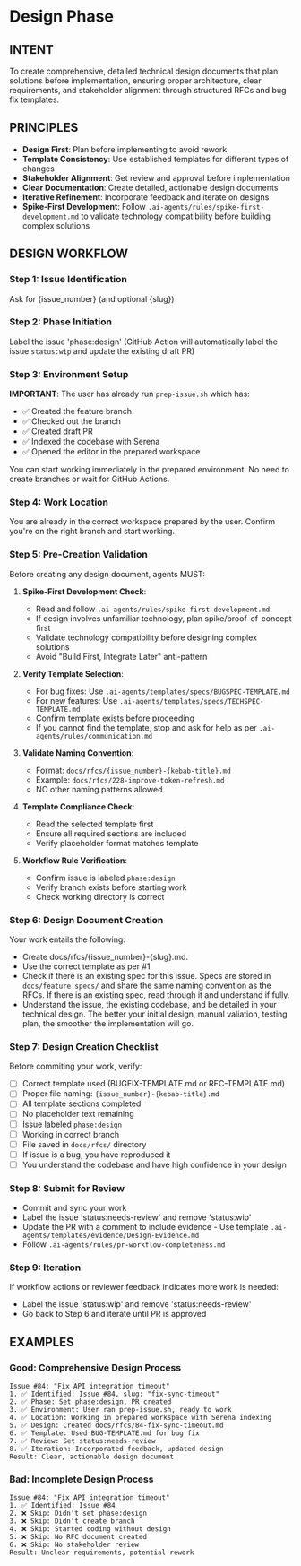 # Design Phase

## INTENT
To create comprehensive, detailed technical design documents that plan solutions before implementation, ensuring proper architecture, clear requirements, and stakeholder alignment through structured RFCs and bug fix templates.

## PRINCIPLES
- **Design First**: Plan before implementing to avoid rework
- **Template Consistency**: Use established templates for different types of changes
- **Stakeholder Alignment**: Get review and approval before implementation
- **Clear Documentation**: Create detailed, actionable design documents
- **Iterative Refinement**: Incorporate feedback and iterate on designs
- **Spike-First Development**: Follow `.ai-agents/rules/spike-first-development.md` to validate technology compatibility before building complex solutions

## DESIGN WORKFLOW

### Step 1: Issue Identification
Ask for {issue_number} (and optional {slug})
### Step 2: Phase Initiation
Label the issue 'phase:design' (GitHub Action will automatically label the issue `status:wip` and update the existing draft PR)

### Step 3: Environment Setup
**IMPORTANT**: The user has already run `prep-issue.sh` which has:
- ✅ Created the feature branch
- ✅ Checked out the branch
- ✅ Created draft PR
- ✅ Indexed the codebase with Serena
- ✅ Opened the editor in the prepared workspace

You can start working immediately in the prepared environment. No need to create branches or wait for GitHub Actions.

### Step 4: Work Location
You are already in the correct workspace prepared by the user. Confirm you're on the right branch and start working.

### Step 5: Pre-Creation Validation
Before creating any design document, agents MUST:

1. **Spike-First Development Check**:
   - Read and follow `.ai-agents/rules/spike-first-development.md`
   - If design involves unfamiliar technology, plan spike/proof-of-concept first
   - Validate technology compatibility before designing complex solutions
   - Avoid "Build First, Integrate Later" anti-pattern

2. **Verify Template Selection**:
   - For bug fixes: Use `.ai-agents/templates/specs/BUGSPEC-TEMPLATE.md`
   - For new features: Use `.ai-agents/templates/specs/TECHSPEC-TEMPLATE.md`
   - Confirm template exists before proceeding
   - If you cannot find the template, stop and ask for help as per `.ai-agents/rules/communication.md`

3. **Validate Naming Convention**:
   - Format: `docs/rfcs/{issue_number}-{kebab-title}.md`
   - Example: `docs/rfcs/228-improve-token-refresh.md`
   - NO other naming patterns allowed

4. **Template Compliance Check**:
   - Read the selected template first
   - Ensure all required sections are included
   - Verify placeholder format matches template

5. **Workflow Rule Verification**:
   - Confirm issue is labeled `phase:design`
   - Verify branch exists before starting work
   - Check working directory is correct

### Step 6: Design Document Creation
Your work entails the following:
- Create docs/rfcs/{issue_number}-{slug}.md.  
- Use the correct template as per #1
- Check if there is an existing spec for  this issue. Specs are stored in `docs/feature specs/` and share the same naming convention as the RFCs. If there is an existing spec, read through it and understand if fully.
- Understand the issue, the existing codebase, and be detailed in your technical design. The better your initial design, manual valiation, testing plan, the smoother the implementation will go.


### Step 7: Design Creation Checklist
Before commiting your work, verify:
- [ ] Correct template used (BUGFIX-TEMPLATE.md or RFC-TEMPLATE.md)
- [ ] Proper file naming: `{issue_number}-{kebab-title}.md`
- [ ] All template sections completed
- [ ] No placeholder text remaining
- [ ] Issue labeled `phase:design`
- [ ] Working in correct branch
- [ ] File saved in `docs/rfcs/` directory
- [ ] If issue is a bug, you have reproduced it
- [ ] You understand the codebase and have high confidence in your design

### Step 8: Submit for Review
- Commit and sync your work
- Label the issue 'status:needs-review' and remove 'status:wip'
- Update the PR with a comment to include evidence - Use template `.ai-agents/templates/evidence/Design-Evidence.md`
- Follow `.ai-agents/rules/pr-workflow-completeness.md`

### Step 9: Iteration
If workflow actions or reviewer feedback indicates more work is needed:
- Label the issue 'status:wip' and remove 'status:needs-review'
- Go back to Step 6 and iterate until PR is approved

## EXAMPLES

### Good: Comprehensive Design Process
```
Issue #84: "Fix API integration timeout"
1. ✅ Identified: Issue #84, slug: "fix-sync-timeout"
2. ✅ Phase: Set phase:design, PR created
3. ✅ Environment: User ran prep-issue.sh, ready to work
4. ✅ Location: Working in prepared workspace with Serena indexing
5. ✅ Design: Created docs/rfcs/84-fix-sync-timeout.md
6. ✅ Template: Used BUG-TEMPLATE.md for bug fix
7. ✅ Review: Set status:needs-review
8. ✅ Iteration: Incorporated feedback, updated design
Result: Clear, actionable design document
```

### Bad: Incomplete Design Process
```
Issue #84: "Fix API integration timeout"
1. ✅ Identified: Issue #84
2. ❌ Skip: Didn't set phase:design
3. ❌ Skip: Didn't create branch
4. ❌ Skip: Started coding without design
5. ❌ Skip: No RFC document created
6. ❌ Skip: No stakeholder review
Result: Unclear requirements, potential rework
```